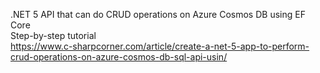  .NET 5 API that can do CRUD operations on Azure Cosmos DB using EF Core \
Step-by-step tutorial \
https://www.c-sharpcorner.com/article/create-a-net-5-app-to-perform-crud-operations-on-azure-cosmos-db-sql-api-usin/
